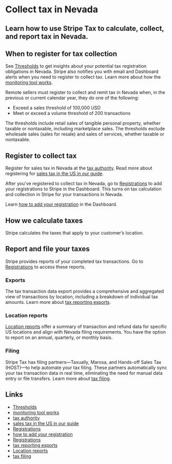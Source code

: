 # Collect tax in Nevada

## Learn how to use Stripe Tax to calculate, collect, and report tax in Nevada.

## When to register for tax collection

See [Thresholds](https://dashboard.stripe.com/tax/thresholds) to get insights
about your potential tax registration obligations in Nevada. Stripe also
notifies you with email and Dashboard alerts when you need to register to
collect tax. Learn more about how the [monitoring tool
works](https://docs.stripe.com/tax/monitoring).

Remote sellers must register to collect and remit tax in Nevada when, in the
previous or current calendar year, they do one of the following:

- Exceed a sales threshold of 100,000 USD
- Meet or exceed a volume threshold of 200 transactions

The thresholds include retail sales of tangible personal property, whether
taxable or nontaxable, including marketplace sales. The thresholds exclude
wholesale sales (sales for resale) and sales of services, whether taxable or
nontaxable.

## Register to collect tax

Register for sales tax in Nevada at the [tax
authority](https://www.nvsilverflume.gov/home). Read more about registering for
[sales tax in the US in our
guide](https://stripe.com/guides/sales-tax-registration-process-us).

After you’ve registered to collect tax in Nevada, go to
[Registrations](https://dashboard.stripe.com/tax/registrations?location=us-nv)
to add your registrations to Stripe in the Dashboard. This turns on tax
calculation and collection in Stripe for your transactions in Nevada.

Learn [how to add your
registration](https://docs.stripe.com/tax/registering#track-your-registrations-in-the-tax-dashboard)
in the Dashboard.

## How we calculate taxes

Stripe calculates the taxes that apply to your customer’s location.

## Report and file your taxes

Stripe provides reports of your completed tax transactions. Go to
[Registrations](https://dashboard.stripe.com/tax/registrations) to access these
reports.

### Exports

The tax transaction data export provides a comprehensive and aggregated view of
transactions by location, including a breakdown of individual tax amounts. Learn
more about [tax reporting exports](https://docs.stripe.com/tax/reports#exports).

### Location reports

[Location reports](https://docs.stripe.com/tax/reports#us-location-reports)
offer a summary of transaction and refund data for specific US locations and
align with Nevada filing requirements. You have the option to report on an
annual, quarterly, or monthly basis.

### Filing

Stripe Tax has filing partners—Taxually, Marosa, and Hands-off Sales Tax
(HOST)—to help automate your tax filing. These partners automatically sync your
tax transaction data in real time, eliminating the need for manual data entry or
file transfers. Learn more about [tax
filing](https://docs.stripe.com/tax/filing).

## Links

- [Thresholds](https://dashboard.stripe.com/tax/thresholds)
- [monitoring tool works](https://docs.stripe.com/tax/monitoring)
- [tax authority](https://www.nvsilverflume.gov/home)
- [sales tax in the US in our
guide](https://stripe.com/guides/sales-tax-registration-process-us)
- [Registrations](https://dashboard.stripe.com/tax/registrations?location=us-nv)
- [how to add your
registration](https://docs.stripe.com/tax/registering#track-your-registrations-in-the-tax-dashboard)
- [Registrations](https://dashboard.stripe.com/tax/registrations)
- [tax reporting exports](https://docs.stripe.com/tax/reports#exports)
- [Location reports](https://docs.stripe.com/tax/reports#us-location-reports)
- [tax filing](https://docs.stripe.com/tax/filing)